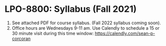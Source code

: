 # LPO-8800: Syllabus (Fall 2021)

1. See attached PDF for course syllabus. (Fall 2022 syllabus coming soon).
2. Office hours are Wednesdays 9-11 am. Use Calendly to schedule a 15 or 30 minute visit during this time window: https://calendly.com/sean-p-corcoran

